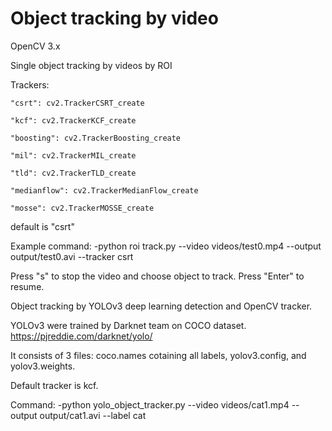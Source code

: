 # Object tracking by video

OpenCV 3.x 

Single object tracking by videos by ROI

Trackers: 

    "csrt": cv2.TrackerCSRT_create
    
    "kcf": cv2.TrackerKCF_create
    
    "boosting": cv2.TrackerBoosting_create
    
    "mil": cv2.TrackerMIL_create
    
    "tld": cv2.TrackerTLD_create
    
    "medianflow": cv2.TrackerMedianFlow_create
    
    "mosse": cv2.TrackerMOSSE_create

default is "csrt"

Example command: -python roi track.py --video videos/test0.mp4 --output output/test0.avi --tracker csrt

Press "s" to stop the video and choose object to track.
Press "Enter" to resume.


Object tracking by YOLOv3 deep learning detection and OpenCV tracker.

YOLOv3 were trained by Darknet team on COCO dataset. https://pjreddie.com/darknet/yolo/

It consists of 3 files: coco.names cotaining all labels, yolov3.config, and yolov3.weights.

Default tracker is kcf.

Command: -python yolo_object_tracker.py --video videos/cat1.mp4 --output output/cat1.avi --label cat 










